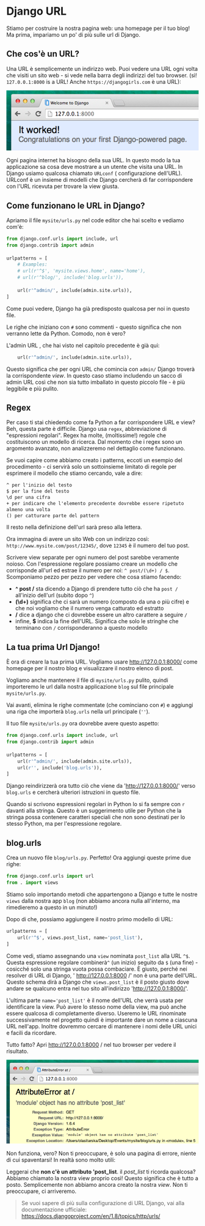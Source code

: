 # Django URL

Stiamo per costruire la nostra pagina web: una homepage per il tuo blog! Ma prima, impariamo un po' di più sulle url di Django.

## Che cos'è un URL?

Una URL è semplicemente un indirizzo web. Puoi vedere una URL ogni volta che visiti un sito web - si vede nella barra degli indirizzi del tuo browser. (sì! `127.0.0.1:8000` is a URL! Anche `https://djangogirls.com` è una URL):

![Url][1]

 [1]: images/url.png

Ogni pagina internet ha bisogno della sua URL. In questo modo la tua applicazione sa cosa deve mostrare a un utente che visita una URL. In Django usiamo qualcosa chiamato `URLconf` ( configurazione dell'URL). URLconf è un insieme di modelli che Django cercherà di far corrispondere con l'URL ricevuta per trovare la view giusta.

## Come funzionano le URL in Django?

Apriamo il file `mysite/urls.py` nel code editor che hai scelto e vediamo com'è:

```python
from django.conf.urls import include, url
from django.contrib import admin

urlpatterns = [
    # Examples:
    # url(r'^$', 'mysite.views.home', name='home'),
    # url(r'^blog/', include('blog.urls')),

    url(r'^admin/', include(admin.site.urls)),
]
```

Come puoi vedere, Django ha già predisposto qualcosa per noi in questo file.

Le righe che iniziano con `#` sono commenti - questo significa che non verranno lette da Python. Comodo, non è vero?

L'admin URL , che hai visto nel capitolo precedente è già qui:

```python
    url(r'^admin/', include(admin.site.urls)),
```

Questo significa che per ogni URL che comincia con `admin/` Django troverà la corrispondente *view*. In questo caso stiamo includendo un sacco di admin URL così che non sia tutto imballato in questo piccolo file - è più leggibile e più pulito.

## Regex

Per caso ti stai chiedendo come fa Python a far corrispondere URL e view? Beh, questa parte è difficile. Django usa `regex`, abbreviazione di "espressioni regolari". Regex ha molte, (moltissime!) regole che costituiscono un modello di ricerca. Dal momento che i regex sono un argomento avanzato, non analizzeremo nel dettaglio come funzionano.

Se vuoi capire come abbiamo creato i patterns, eccoti un esempio del procedimento - ci servirà solo un sottoinsieme limitato di regole per esprimere il modello che stiamo cercando, vale a dire:

    ^ per l'inizio del testo
    $ per la fine del testo
    \d per una cifra
    + per indicare che l'elemento precedente dovrebbe essere ripetuto almeno una volta
    () per catturare parte del pattern
    

Il resto nella definizione dell'url sarà preso alla lettera.

Ora immagina di avere un sito Web con un indirizzo così: `http://www.mysite.com/post/12345/`, dove `12345` è il numero del tuo post.

Scrivere view separate per ogni numero del post sarebbe veramente noioso. Con l'espressione regolare possiamo creare un modello che corrisponde all'url ed estrae il numero per noi: `^ post/(\d+) / $`. Scomponiamo pezzo per pezzo per vedere che cosa stiamo facendo:

*   **^ post /** sta dicendo a Django di prendere tutto ciò che ha `post /` all'inizio dell'url (subito dopo `^`)
*   **(\d+)** significa che ci sarà un numero (composto da una o più cifre) e che noi vogliamo che il numero venga catturato ed estratto
*   **/** dice a django che ci dovrebbe essere un altro carattere a seguire `/`
*   infine, **$** indica la fine dell'URL. Significa che solo le stringhe che terminano con `/` corrisponderanno a questo modello

## La tua prima Url Django!

È ora di creare la tua prima URL. Vogliamo usare http://127.0.0.1:8000/ come homepage per il nostro blog e visualizzare il nostro elenco di post.

Vogliamo anche mantenere il file di `mysite/urls.py` pulito, quindi importeremo le url dalla nostra applicazione `blog` sul file principale `mysite/urls.py`.

Vai avanti, elimina le righe commentate (che cominciano con `#`) e aggiungi una riga che importerà `blog.urls` nella url principale (`''`).

Il tuo file `mysite/urls.py` ora dovrebbe avere questo aspetto:

```python
from django.conf.urls import include, url
from django.contrib import admin

urlpatterns = [
    url(r'^admin/', include(admin.site.urls)),
    url(r'', include('blog.urls')),
]
```

Django reindirizzerà ora tutto ciò che viene da 'http://127.0.0.1:8000/' verso `blog.urls` e cercherà ulteriori istruzioni in questo file.

Quando si scrivono espressioni regolari in Python lo si fa sempre con `r` davanti alla stringa. Questo è un suggerimento utile per Python che la stringa possa contenere caratteri speciali che non sono destinati per lo stesso Python, ma per l'espressione regolare.

## blog.urls

Crea un nuovo file `blog/urls.py`. Perfetto! Ora aggiungi queste prime due righe:

```python
from django.conf.urls import url
from . import views
```

Stiamo solo importando metodi che appartengono a Django e tutte le nostre `views` dalla nostra app `blog` (non abbiamo ancora nulla all'interno, ma rimedieremo a questo in un minuto!)

Dopo di che, possiamo aggiungere il nostro primo modello di URL:

```python
urlpatterns = [
    url(r'^$', views.post_list, name='post_list'),
]
```

Come vedi, stiamo assegnando una `view` nominata `post_list` alla URL `^$`. Questa espressione regolare combinerà`^` (un inizio) seguito da `$` (una fine) - cosicché solo una stringa vuota possa combaciare. È giusto, perché nei resolver di URL di Django, ' http://127.0.0.1:8000 /' non è una parte dell'URL. Questo schema dirà a Django che `views.post_list` è il posto giusto dove andare se qualcuno entra nel tuo sito all'indirizzo 'http://127.0.0.1:8000/'.

L'ultima parte `name='post_list'` è il nome dell'URL che verrà usata per identificare la view. Può avere lo stesso nome della view, ma può anche essere qualcosa di completamente diverso. Useremo le URL rinominate successivamente nel progetto quindi è importante dare un nome a ciascuna URL nell'app. Inoltre dovremmo cercare di mantenere i nomi delle URL unici e facili da ricordare.

Tutto fatto? Apri http://127.0.0.1:8000 / nel tuo browser per vedere il risultato.

![Errore][2]

 [2]: images/error1.png

Non funziona, vero? Non ti preoccupare, è solo una pagina di errore, niente di cui spaventarsi! In realtà sono molto utili:

Leggerai che **non c'è un attributo 'post_list**. il *post_list* ti ricorda qualcosa? Abbiamo chiamato la nostra view proprio così! Questo significa che è tutto a posto. Semplicemente non abbiamo ancora creato la nostra *view*. Non ti preoccupare, ci arriveremo.

> Se vuoi sapere di più sulla configurazione di URL Django, vai alla documentazione ufficiale: https://docs.djangoproject.com/en/1.8/topics/http/urls/